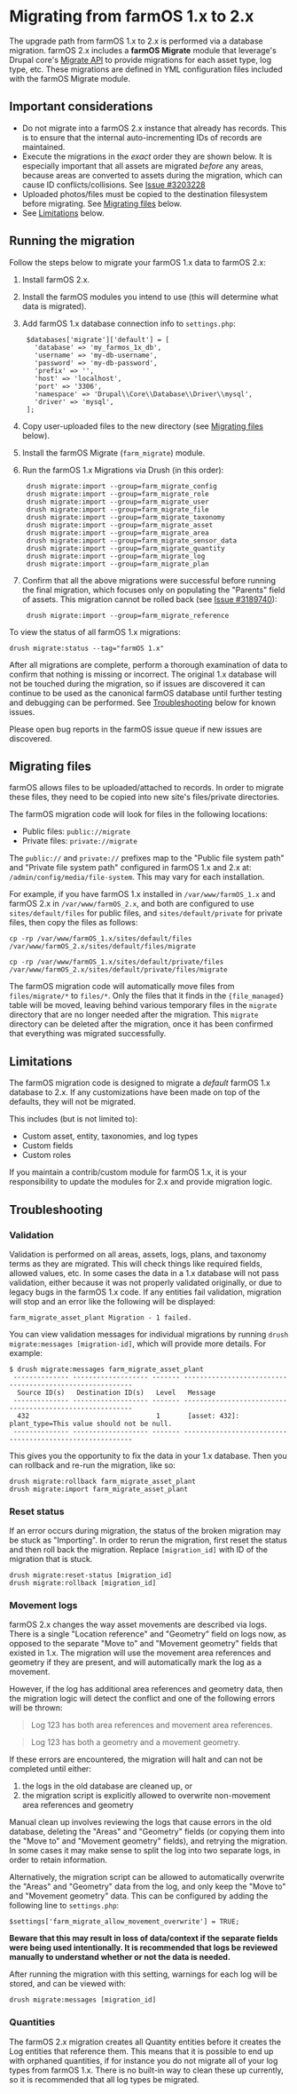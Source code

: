 # Migrating from farmOS 1.x to 2.x

The upgrade path from farmOS 1.x to 2.x is performed via a database migration.
farmOS 2.x includes a **farmOS Migrate** module that leverage's Drupal core's
[Migrate API](https://drupal.org/docs/drupal-apis/migrate-api) to provide
migrations for each asset type, log type, etc. These migrations are defined in
YML configuration files included with the farmOS Migrate module.

## Important considerations

* Do not migrate into a farmOS 2.x instance that already has records. This is
  to ensure that the internal auto-incrementing IDs of records are maintained.
* Execute the migrations in the *exact* order they are shown below. It is
  especially important that all assets are migrated *before* any areas, because
  areas are converted to assets during the migration, which can cause ID
  conflicts/collisions.
  See [Issue #3203228](https://www.drupal.org/project/farm/issues/3203228)
* Uploaded photos/files must be copied to the destination filesystem before
  migrating. See [Migrating files](#migrating-files) below.
* See [Limitations](#limitations) below.

## Running the migration

Follow the steps below to migrate your farmOS 1.x data to farmOS 2.x:

1. Install farmOS 2.x.
2. Install the farmOS modules you intend to use (this will determine what
   data is migrated).
3. Add farmOS 1.x database connection info to `settings.php`:

        $databases['migrate']['default'] = [
          'database' => 'my_farmos_1x_db',
          'username' => 'my-db-username',
          'password' => 'my-db-password',
          'prefix' => '',
          'host' => 'localhost',
          'port' => '3306',
          'namespace' => 'Drupal\\Core\\Database\\Driver\\mysql',
          'driver' => 'mysql',
        ];

4. Copy user-uploaded files to the new directory (see
   [Migrating files](#migrating-files) below).
5. Install the farmOS Migrate (`farm_migrate`) module.
6. Run the farmOS 1.x Migrations via Drush (in this order):

        drush migrate:import --group=farm_migrate_config
        drush migrate:import --group=farm_migrate_role
        drush migrate:import --group=farm_migrate_user
        drush migrate:import --group=farm_migrate_file
        drush migrate:import --group=farm_migrate_taxonomy
        drush migrate:import --group=farm_migrate_asset
        drush migrate:import --group=farm_migrate_area
        drush migrate:import --group=farm_migrate_sensor_data
        drush migrate:import --group=farm_migrate_quantity
        drush migrate:import --group=farm_migrate_log
        drush migrate:import --group=farm_migrate_plan

7. Confirm that all the above migrations were successful before running the
   final migration, which focuses only on populating the "Parents" field of
   assets. This migration cannot be rolled back (see
   [Issue #3189740](https://www.drupal.org/project/farm/issues/3189740)):

        drush migrate:import --group=farm_migrate_reference

To view the status of all farmOS 1.x migrations:

    drush migrate:status --tag="farmOS 1.x"

After all migrations are complete, perform a thorough examination of data to
confirm that nothing is missing or incorrect. The original 1.x database will
not be touched during the migration, so if issues are discovered it can
continue to be used as the canonical farmOS database until further testing and
debugging can be performed. See [Troubleshooting](#troubleshooting) below for
known issues.

Please open bug reports in the farmOS issue queue if new issues are discovered.

## Migrating files

farmOS allows files to be uploaded/attached to records. In order to migrate
these files, they need to be copied into new site's files/private directories.

The farmOS migration code will look for files in the following locations:

- Public files: `public://migrate`
- Private files: `private://migrate`

The `public://` and `private://` prefixes map to the "Public file system path"
and "Private file system path" configured in farmOS 1.x and 2.x at:
`/admin/config/media/file-system`. This may vary for each installation.

For example, if you have farmOS 1.x installed in `/var/www/farmOS_1.x` and
farmOS 2.x in `/var/www/farmOS_2.x`, and both are configured to use
`sites/default/files` for public files, and `sites/default/private` for private
files, then copy the files as follows:

    cp -rp /var/www/farmOS_1.x/sites/default/files /var/www/farmOS_2.x/sites/default/files/migrate

    cp -rp /var/www/farmOS_1.x/sites/default/private/files /var/www/farmOS_2.x/sites/default/private/files/migrate

The farmOS migration code will automatically move files from `files/migrate/*`
to `files/*`. Only the files that it finds in the `{file_managed}` table will
be moved, leaving behind various temporary files in the `migrate` directory
that are no longer needed after the migration. This `migrate` directory can be
deleted after the migration, once it has been confirmed that everything was
migrated successfully.

## Limitations

The farmOS migration code is designed to migrate a *default* farmOS 1.x
database to 2.x. If any customizations have been made on top of the defaults,
they will not be migrated.

This includes (but is not limited to):

- Custom asset, entity, taxonomies, and log types
- Custom fields
- Custom roles

If you maintain a contrib/custom module for farmOS 1.x, it is your
responsibility to update the modules for 2.x and provide migration logic.

## Troubleshooting

### Validation

Validation is performed on all areas, assets, logs, plans, and taxonomy terms
as they are migrated. This will check things like required fields, allowed
values, etc. In some cases the data in a 1.x database will not pass validation,
either because it was not properly validated originally, or due to legacy bugs
in the farmOS 1.x code. If any entities fail validation, migration will stop
and an error like the following will be displayed:

    farm_migrate_asset_plant Migration - 1 failed.

You can view validation messages for individual migrations by running
`drush migrate:messages [migration-id]`, which will provide more details. For
example:

    $ drush migrate:messages farm_migrate_asset_plant
     -------------- ------------------- ------- ---------------------------------------------------------
      Source ID(s)   Destination ID(s)   Level   Message
     -------------- ------------------- ------- ---------------------------------------------------------
      432                                1       [asset: 432]: plant_type=This value should not be null.
     -------------- ------------------- ------- ---------------------------------------------------------

This gives you the opportunity to fix the data in your 1.x database. Then you
can rollback and re-run the migration, like so:

    drush migrate:rollback farm_migrate_asset_plant
    drush migrate:import farm_migrate_asset_plant

### Reset status

If an error occurs during migration, the status of the broken migration may be
stuck as "Importing". In order to rerun the migration, first reset the status
and then roll back the migration. Replace `[migration_id]` with ID of the
migration that is stuck.

    drush migrate:reset-status [migration_id]
    drush migrate:rollback [migration_id]

### Movement logs

farmOS 2.x changes the way asset movements are described via logs. There is a
single "Location reference" and "Geometry" field on logs now, as opposed to
the separate "Move to" and "Movement geometry" fields that existed in 1.x. The
migration will use the movement area references and geometry if they are
present, and will automatically mark the log as a movement.

However, if the log has additional area references and geometry data, then the
migration logic will detect the conflict and one of the following errors will
be thrown:

> Log 123 has both area references and movement area references.

> Log 123 has both a geometry and a movement geometry.

If these errors are encountered, the migration will halt and can not be
completed until either:

1. the logs in the old database are cleaned up, or
2. the migration script is explicitly allowed to overwrite non-movement area
   references and geometry

Manual clean up involves reviewing the logs that cause errors in the old
database, deleting the "Areas" and "Geometry" fields (or copying them into the
"Move to" and "Movement geometry" fields), and retrying the migration. In some
cases it may make sense to split the log into two separate logs, in order to
retain information.

Alternatively, the migration script can be allowed to automatically overwrite
the "Areas" and "Geometry" data from the log, and only keep the "Move to" and
"Movement geometry" data. This can be configured by  adding the following line
to `settings.php`:

    $settings['farm_migrate_allow_movement_overwrite'] = TRUE;

**Beware that this may result in loss of data/context if the separate fields
were being used intentionally. It is recommended that logs be reviewed manually to
understand whether or not the data is needed.**

After running the migration with this setting, warnings for each log will be
stored, and can be viewed with:

    drush migrate:messages [migration_id]

### Quantities

The farmOS 2.x migration creates all Quantity entities before it creates the
Log entities that reference them. This means that it is possible to end up with
orphaned quantities, if for instance you do not migrate all of your log types
from farmOS 1.x. There is no built-in way to clean these up currently, so it is
recommended that all log types be migrated.
